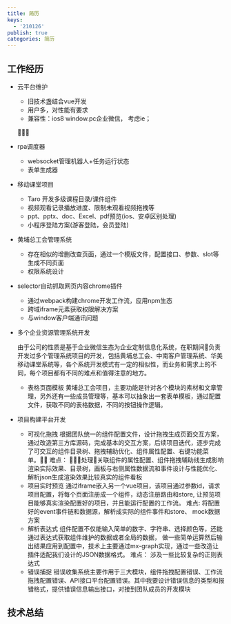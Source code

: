 ```yaml
---
title: 简历
keys:
  - '210126'
publish: true
categories: 简历
---
```


## 工作经历

- 云平台维护
  - 旧技术盏结合vue开发
  - 用户多，对性能有要求
  - 兼容性：ios8 window.pc企业微信， 考虑ie；

  
- rpa调度器
  - websocket管理机器人+任务运行状态
  - 表单生成器
- 移动课堂项目
  - Taro 开发多级课程目录/课件组件
  - 视频观看记录播放进度、限制未观看视频拖拽等
  - ppt、pptx、doc、Excel、pdf预览(ios、安卓区别处理)
  - 小程序登陆方案(游客登陆，会员登陆)
- 黄埔总工会管理系统
  - 存在相似的增删改查页面，通过一个模版文件，配置接口、参数、slot等生成不同页面
  - 权限系统设计
- selector自动抓取网页内容chrome插件
  - 通过webpack构建chrome开发工作流，应用npm生态
  - 跨域iframe元素获取权限解决方案
  - 与window客户端通讯问题




- 多个企业资源管理系统开发

  由于公司的性质是基于企业微信生态为企业定制信息化系统，在职期间负责开发过多个管理系统项目的开发，包括黄埔总工会、中南客户管理系统、华美移动课堂系统等，各个系统开发模式有一定的相似性，而业务和需求上的不同，每个项目都有不同的难点和值得注意的地方。

  - 表格页面模板
    黄埔总工会项目，主要功能是针对各个模块的素材和文章管理，另外还有一些成员管理等，基本可以抽象出一套表单模板，通过配置文件，获取不同的表格数据，不同的按钮操作逻辑。

- 项目构建平台开发
  - 可视化拖拽
    根据团队统一的组件配置文件，设计拖拽生成页面交互方案，通过改造第三方库源码，完成基本的交互方案，后续项目迭代，逐步完成了可交互的组件目录树、拖拽辅助优化、组件属性配置、右键功能菜单。
    难点： 处理关联组件的属性配置、组件拖拽辅助线生成影响渲染实际效果、目录树，画板与右侧属性数据流和事件设计与性能优化、解析json生成渲染效果比较真实的组件看板
  - 项目实时预览
    通过iframe嵌入另一个vue项目，该项目通过参数id，请求项目配置，将每个页面注册成一个组件，动态注册路由和store, 让预览项目能够真实渲染配置好的项目，并且能运行配置的工作流。
    难点: 将配置好的event事件链和数据源，解析成实际的组件事件和store、 mock数据方案
  - 解析表达式
    组件配置不仅能输入简单的数字、字符串、选择颜色等，还能通过表达式获取组件维护的数据或者全局的数据， 做一些简单运算然后输出结果应用到配置中，技术上主要通过mx-graph实现，通过一些改造让插件适配我们设计的JSON数据格式。
    难点： 涉及一些比较复杂的正则表达式
  - 错误捕捉
    错误收集系统主要作用于三大模块，组件拖拽配置错误、工作流拖拽配置错误、API接口平台配置错误。其中我要设计错误信息的类型和报错格式，提供错误信息输出接口，对接到团队成员的开发模块

## 技术总结
